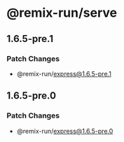 # @remix-run/serve

## 1.6.5-pre.1

### Patch Changes

- @remix-run/express@1.6.5-pre.1

## 1.6.5-pre.0

### Patch Changes

- @remix-run/express@1.6.5-pre.0

